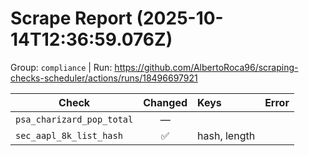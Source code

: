 # Scrape Report (2025-10-14T12:36:59.076Z)

Group: `compliance`  |  Run: https://github.com/AlbertoRoca96/scraping-checks-scheduler/actions/runs/18496697921

| Check | Changed | Keys | Error |
|---|:---:|:--|:--|
| `psa_charizard_pop_total` | — |  |  |
| `sec_aapl_8k_list_hash` | ✅ | hash, length |  |

